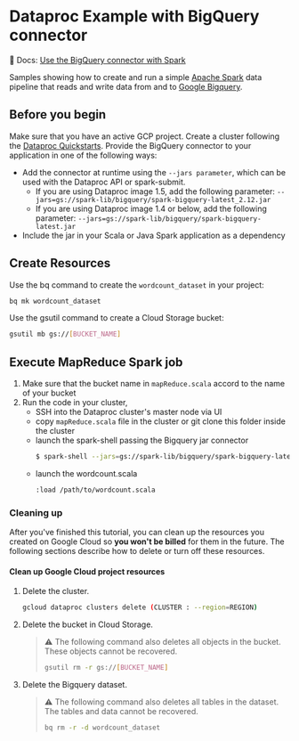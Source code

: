 # Dataproc Example with BigQuery connector

📝 Docs: [Use the BigQuery connector with Spark](https://cloud.google.com/dataproc/docs/tutorials/bigquery-connector-spark-example)

Samples showing how to create and run a simple [Apache Spark](https://spark.apache.org/) data pipeline that reads and write data from and to [Google Bigquery](https://cloud.google.com/bigquery).

## Before you begin

Make sure that you have an active GCP project.
Create a cluster following the [Dataproc Quickstarts](https://cloud.google.com/dataproc/docs/quickstarts).
Provide the BigQuery connector to your application in one of the following ways:
- Add the connector at runtime using the `--jars parameter`, which can be used with the Dataproc API or spark-submit.
    - If you are using Dataproc image 1.5, add the following parameter:
    `--jars=gs://spark-lib/bigquery/spark-bigquery-latest_2.12.jar`
    - If you are using Dataproc image 1.4 or below, add the following parameter:
    `--jars=gs://spark-lib/bigquery/spark-bigquery-latest.jar`
- Include the jar in your Scala or Java Spark application as a dependency 

## Create Resources
Use the bq command to create the `wordcount_dataset` in your project:
```sh
bq mk wordcount_dataset
```
Use the gsutil command to create a Cloud Storage bucket:
```sh
gsutil mb gs://[BUCKET_NAME]
```
    
## Execute MapReduce Spark job

1. Make sure that the bucket name in `mapReduce.scala` accord to the name of your bucket
2. Run the code in your cluster, 
    - SSH into the Dataproc cluster's master node via UI
    - copy `mapReduce.scala` file in the cluster or git clone this folder inside the cluster
    - launch the spark-shell passing the Bigquery jar connector
        ```sh
        $ spark-shell --jars=gs://spark-lib/bigquery/spark-bigquery-latest.jar
        ```
    - launch the wordcount.scala 
         ```sh
        :load /path/to/wordcount.scala
        ```
### Cleaning up

After you've finished this tutorial, you can clean up the resources you created
on Google Cloud so **you won't be billed** for them in the future.
The following sections describe how to delete or turn off these resources.

#### Clean up Google Cloud project resources

1. Delete the cluster.

    ```sh
    gcloud dataproc clusters delete (CLUSTER : --region=REGION)
    ```

1. Delete the bucket in Cloud Storage.

    > ⚠️ The following command also deletes all objects in the bucket.
    > These objects cannot be recovered.
    >
    > ```sh
    > gsutil rm -r gs://[BUCKET_NAME]
    > ```

1. Delete the Bigquery dataset.
    > ⚠️ The following command also deletes all tables in the dataset.
    > The tables and data cannot be recovered.
    >
    > ```sh
    > bq rm -r -d wordcount_dataset
    > ```
